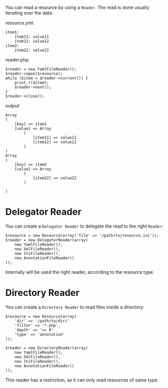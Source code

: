 You can read a resource by using a ``Reader``. The read is done usually
iterating over the data:

resource.yml:

    item1:
        item11: value11
        item12: value12
    item2:
        item22: value22

reader.php:

    $reader = new YamlFileReader();
    $reader->open($resource);
    while ($item = $reader->current()) {
        print_r($item);
        $reader->next();
    }
    $reader->close();

output:

    Array
    (
        [key] => item1
        [value] => Array
            (
                [item11] => value11
                [item12] => value12
            )
    )
    Array
    (
        [key] => item2
        [value] => Array
            (
                [item22] => value22
            )

    )

# Delegator Reader

You can create a ``Delegator Reader`` to delegate the read to the right
``Reader``:

    $resource = new Resource(array('file' => '/path/to/resource.ini'));
    $reader = new DelegatorReader(array(
        new YamlFileReader(),
        new XmlFileReader(),
        new IniFileReader(),
        new AnnotationFileReader()
    ));

Internally will be used the right reader, according to the resource type.

# Directory Reader

You can create a ``Directory Reader`` to read files inside a directory:

    $resource = new Resource(array(
        'dir' => '/path/to/dir/'
        'filter' => '*.php',
        'depth' => '>= 0'
        'type' => 'annotation'
    ));

    $reader = new DirectoryReader(array(
        new YamlFileReader(),
        new XmlFileReader(),
        new IniFileReader(),
        new AnnotationFileReader()
    ));

This reader has a restriction, as it can only read resources of same type.
